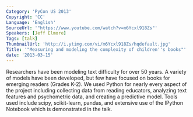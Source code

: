 ```yaml
---
Category: 'PyCon US 2013'
Copyright: 'CC'
Language: 'English'
SourceUrl: '"https://www.youtube.com/watch?v=m6Ycxl918Zs"'
Speakers: [Jeff Elmore]
Tags: [talk]
ThumbnailUrl: 'http://i.ytimg.com/vi/m6Ycxl918Zs/hqdefault.jpg'
Title: '"Measuring and modeling the complexity of children''s books"'
date: '2013-03-15'
---
```

Researchers have been modeling text difficulty for over 50 years. A variety of models have been developed, but few have focused on books for emerging readers (Grades K-2). We used Python for nearly every aspect of the project including collecting data from reading educators, analyzing text features and psychometric data, and creating a predictive model. Tools used include scipy, scikit-learn, pandas, and extensive use of the IPython Notebook which is demonstrated in the talk.